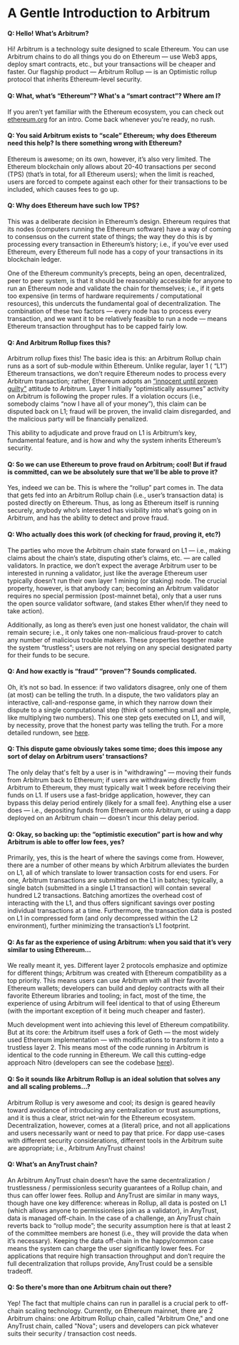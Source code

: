 # A Gentle Introduction to Arbitrum

#### Q: Hello! What’s Arbitrum?

Hi! Arbitrum is a technology suite designed to scale Ethereum. You can use Arbitrum chains to do all things you do on Ethereum — use Web3 apps, deploy smart contracts, etc., but your transactions will be cheaper and faster. Our flagship product — Arbitrum Rollup — is an Optimistic rollup protocol that inherits Ethereum-level security.

#### Q:  What, what’s “Ethereum”? What's a “smart contract”? Where am I? 
If you aren’t yet familiar with the Ethereum ecosystem, you can check out [ethereum.org](https://ethereum.org/en/learn/) for an intro. Come back whenever you're ready, no rush. 
	
#### Q: You said Arbitrum exists to “scale” Ethereum; why does Ethereum need this help? Is there something wrong with Ethereum?
Ethereum is awesome; on its own, however, it’s also very limited. The Ethereum blockchain only allows about 20-40 transactions per second (TPS) (that’s in total, for all Ethereum users); when the limit is reached, users are forced to compete against each other for their transactions to be included, which causes fees to go up.

#### Q: Why does Ethereum have such low TPS?
This was a deliberate decision in Ethereum’s design. Ethereum requires that its nodes (computers running the Ethereum software) have a way of coming to consensus on the current state of things; the way they do this is by processing every transaction in Ethereum’s history; i.e., if you’ve ever used Ethereum, every Ethereum full node has a copy of your transactions in its blockchain ledger. 

One of the Ethereum community’s precepts, being an open, decentralized, peer to peer system, is that it should be reasonably accessible for anyone to run an Ethereum node and validate the chain for themselves; i.e., if it gets too expensive (in terms of hardware requirements / computational resources), this undercuts the fundamental goal of decentralization. 
The combination of these two factors — every node has to process every transaction, and we want it to be relatively feasible to run a node — means Ethereum transaction throughput has to be capped fairly low.


#### Q: And Arbitrum Rollup fixes this?
Arbitrum rollup fixes this! The basic idea is this: an Arbitrum Rollup chain runs as a sort of sub-module within Ethereum. Unlike regular, layer 1 ( “L1”) Ethereum transactions, we don’t require Ethereum nodes to process every Arbitrum transaction; rather, Ethereum adopts an [“innocent until proven guilty"](https://insights.deribit.com/market-research/making-sense-of-rollups-part-2-dispute-resolution-on-arbitrum-and-optimism/) attitude to Arbitrum. Layer 1 initially “optimistically assumes” activity on Arbitrum is following the proper rules. If a violation occurs  (i.e., somebody claims “now I have all of your money”), this claim can be disputed back on L1; fraud will be proven, the invalid claim disregarded, and the malicious party will be financially penalized.

This ability to adjudicate and prove fraud on L1 is Arbitrum’s key, fundamental feature, and is how and why the system inherits Ethereum’s security. 

#### Q: So we can use Ethereum to prove fraud on Arbitrum; cool! But if fraud is committed, can we be absolutely sure that we'll be able to prove it?
Yes, indeed we can be. This is where the “rollup” part comes in. The data that gets fed into an Arbitrum Rollup chain (i.e., user’s transaction data) is posted directly on Ethereum. Thus, as long as Ethereum itself is running securely, anybody who’s interested has visibility into what’s going on in Arbitrum, and has the ability to detect and prove fraud.

#### Q: Who actually does this work (of checking for fraud, proving it, etc?)
The parties who move the Arbitrum chain state forward on L1 — i.e., making claims about the chain’s state, disputing other’s claims, etc. — are called validators. 
In practice, we don’t expect the average Arbitrum user to be interested in running a 
validator, just like the average Ethereum user typically doesn’t run their own layer 1 mining (or staking) node. The crucial property, however, is that anybody can; becoming an Arbitrum validator requires no special permission (post-mainnet beta), only that a user runs the open source validator software, (and stakes Ether when/if they need to take action).

Additionally, as long as there’s even just one honest validator, the chain will remain secure; i.e., it only takes one non-malicious fraud-prover to catch any number of malicious trouble makers. These properties together make the system “trustless”; users are not relying on any special designated party for their funds to be secure.


#### Q: And how exactly is “fraud” “proven”? Sounds complicated. 
Oh, it’s not so bad. In essence: if two validators disagree, only one of them (at most) can be telling the truth. In a dispute, the two validators play an interactive, call-and-response game, in which they narrow down their dispute to a single computational step (think of something small and simple, like multiplying two numbers). This one step gets executed on L1, and will, by necessity, prove that the honest party was telling the truth. For a more detailed rundown, see [here](osp-assumptions). 	

#### Q: This dispute game obviously takes some time; does this impose any sort of delay on Arbitrum users' transactions?
The only delay that's felt by a user is in "withdrawing" — moving their funds from Arbitrum back to Ethereum; if users are withdrawing directly from Arbitrum to Ethereum, they must typically wait 1 week before receiving their funds on L1. If users use a fast-bridge application, however, they can bypass this delay period entirely (likely for a small fee). Anything else a user does — i.e., depositing funds from Ethereum onto Arbitrum, or using a dapp deployed on an Arbitrum chain — doesn't incur this delay period.  


#### Q: Okay, so backing up: the “optimistic execution” part is how and why Arbitrum is able to offer low fees, yes?
Primarily, yes, this is the heart of where the savings come from. However, there are a number of other means by which Arbitrum alleviates the burden on L1, all of which translate to lower transaction costs for end users. 
For one, Arbitrum transactions are submitted on the L1 in batches; typically, a single batch (submitted in a single L1 transaction) will contain several hundred L2 transactions. Batching amortizes the overhead cost of interacting with the L1, and thus offers significant savings over posting individual transactions at a time. Furthermore, the transaction data is posted on L1 in compressed form (and only decompressed within the L2 environment), further minimizing the transaction’s L1 footprint.

#### Q: As far as the experience of using Arbitrum: when you said that it’s very similar to using Ethereum…
We really meant it, yes. 
Different layer 2 protocols emphasize and optimize for different things; Arbitrum was created with Ethereum compatibility as a top priority. This means users can use Arbitrum with all their favorite Ethereum wallets; developers can build and deploy contracts with all their favorite Ethereum libraries and tooling; in fact, most of the time, the experience of using Arbitrum will feel identical to that of using Ethereum (with the important exception of it being much cheaper and faster).

Much development went into achieving this level of Ethereum compatibility. But at its core: the Arbitrum itself uses a fork of Geth — the most widely used Ethereum implementation — with modifications to transform it into a trustless layer 2. This means most of the code running in Arbitrum is identical to the code running in Ethereum. We call this cutting-edge approach Nitro (developers can see the codebase [here](https://github.com/OffchainLabs/nitro)).


#### Q: So it sounds like Arbitrum Rollup is an ideal solution that solves any and all scaling problems…?
Arbitrum Rollup is very awesome and cool; its design is geared heavily toward avoidance of introducing any centralization or trust assumptions, and it is thus a clear, strict net-win for the Ethereum ecosystem. Decentralization, however, comes at a (literal) price, and not all applications and users necessarily want or need to pay that price. For dapp use-cases with different security considerations, different tools in the Arbitrum suite are appropriate; i.e., Arbitrum AnyTrust chains!

#### Q: What’s an AnyTrust chain?
An Arbitrum AnyTrust chain doesn’t have the same decentralization / trustlessness / permissionless security guarantees of a Rollup chain, and thus can offer lower fees. Rollup and AnyTrust are similar in many ways, though have one key difference: whereas in Rollup, all data is posted on L1 (which allows anyone to permissionless join as a validator), in AnyTrust, data is managed off-chain. In the case of a challenge, an AnyTrust chain reverts back to “rollup mode”; the security assumption here is that at least 2 of the committee members are honest (i.e., they will provide the data when it’s necessary). Keeping the data off-chain in the happy/common case means the system can charge the user significantly lower fees.
For applications that require high transaction throughput and don’t require the full decentralization that rollups provide, AnyTrust could be a sensible tradeoff. 
	
#### Q: So there's more than one Arbitrum chain out there?
Yep! The fact that multiple chains can run in parallel is a crucial perk to off-chain scaling technology. Currently, on Ethereum mainnet, there are 2 Arbitrum chains: one Arbitrum Rollup chain, called "Arbitrum One," and one AnyTrust chain, called "Nova"; users and developers can pick whatever suits their security / transaction cost needs.

